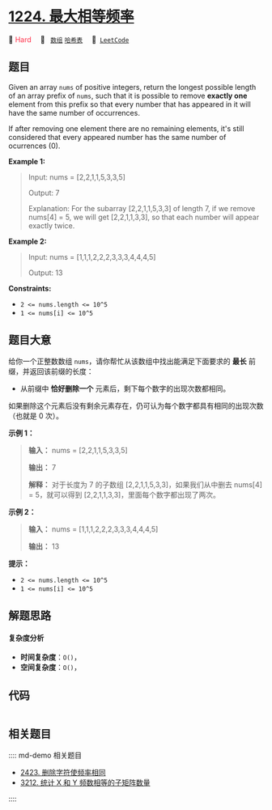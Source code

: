 # [1224. 最大相等频率](https://leetcode.com/problems/maximum-equal-frequency)

🔴 <font color=#ff334b>Hard</font>&emsp; 🔖&ensp; [`数组`](/leetcode/outline/tag/array.md) [`哈希表`](/leetcode/outline/tag/hash-table.md)&emsp; 🔗&ensp;[`LeetCode`](https://leetcode.com/problems/maximum-equal-frequency)


## 题目

Given an array `nums` of positive integers, return the longest possible length
of an array prefix of `nums`, such that it is possible to remove **exactly
one** element from this prefix so that every number that has appeared in it
will have the same number of occurrences.

If after removing one element there are no remaining elements, it's still
considered that every appeared number has the same number of ocurrences (0).



**Example 1:**

> Input: nums = [2,2,1,1,5,3,3,5]
> 
> Output: 7
> 
> Explanation: For the subarray [2,2,1,1,5,3,3] of length 7, if we remove nums[4] = 5, we will get [2,2,1,1,3,3], so that each number will appear exactly twice.

**Example 2:**

> Input: nums = [1,1,1,2,2,2,3,3,3,4,4,4,5]
> 
> Output: 13

**Constraints:**

  * `2 <= nums.length <= 10^5`
  * `1 <= nums[i] <= 10^5`


## 题目大意

给你一个正整数数组 `nums`，请你帮忙从该数组中找出能满足下面要求的 **最长** 前缀，并返回该前缀的长度：

  * 从前缀中 **恰好删除一个** 元素后，剩下每个数字的出现次数都相同。

如果删除这个元素后没有剩余元素存在，仍可认为每个数字都具有相同的出现次数（也就是 0 次）。



**示例 1：**

> 
> 
> 
> 
> 
> **输入：** nums = [2,2,1,1,5,3,3,5]
> 
> **输出：** 7
> 
> **解释：** 对于长度为 7 的子数组 [2,2,1,1,5,3,3]，如果我们从中删去 nums[4] = 5，就可以得到 [2,2,1,1,3,3]，里面每个数字都出现了两次。
> 
> 

**示例 2：**

> 
> 
> 
> 
> 
> **输入：** nums = [1,1,1,2,2,2,3,3,3,4,4,4,5]
> 
> **输出：** 13
> 
> 



**提示：**

  * `2 <= nums.length <= 10^5`
  * `1 <= nums[i] <= 10^5`


## 解题思路

#### 复杂度分析

- **时间复杂度**：`O()`，
- **空间复杂度**：`O()`，

## 代码

```javascript

```

## 相关题目

:::: md-demo 相关题目
- [2423. 删除字符使频率相同](https://leetcode.com/problems/remove-letter-to-equalize-frequency)
- [3212. 统计 X 和 Y 频数相等的子矩阵数量](https://leetcode.com/problems/count-submatrices-with-equal-frequency-of-x-and-y)

::::
